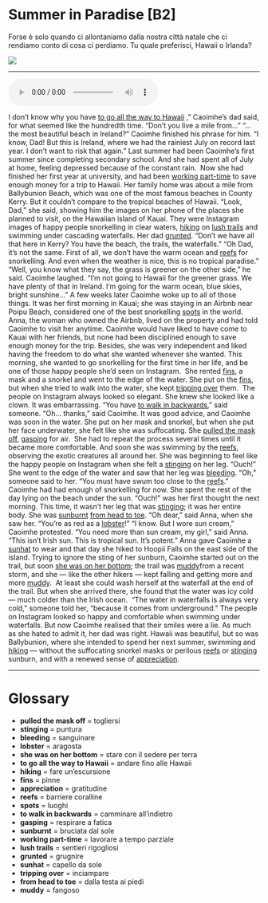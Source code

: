 # Summer in Paradise   [B2]

Forse è solo quando ci allontaniamo dalla nostra città natale che ci rendiamo conto di cosa ci perdiamo. Tu quale preferisci, Hawaii o Irlanda?

![](Summer%20in%20Paradise.jpg)

--------------

<div>
<audio controls autoplay>
    <source src="https:/raw.githubusercontent.com/dartie/speakup/main/2024-07/Summer%20in%20Paradise.mp3" type="audio/mpeg">
</audio>
</div>


I don’t know why you have [to go all the way to Hawaii](## "andare fino alle Hawaii") ,” Caoimhe’s dad said, for what seemed like the hundredth time. “Don’t you live a mile from…”
“…the most beautiful beach in Ireland?” Caoimhe finished his phrase for him. “I know, Dad! But this is Ireland, where we had the rainiest July on record last year. I don’t want to risk that again.”
Last summer had been Caoimhe’s first summer since completing secondary school. And she had spent all of July at home, feeling depressed because of the constant rain. 
Now she had finished her first year at university, and had been [working part-time](## "lavorare a tempo parziale") to save enough money for a trip to Hawaii. Her family home was about a mile from Ballybunion Beach, which was one of the most famous beaches in County Kerry. But it couldn’t compare to the tropical beaches of Hawaii.
“Look, Dad,” she said, showing him the images on her phone of the places she planned to visit, on the Hawaiian island of Kauai. They were Instagram images of happy people snorkelling in clear waters, [hiking](## "fare un’escursione") on [lush trails](## "sentieri rigogliosi") and swimming under cascading waterfalls.
Her dad [grunted](## "grugnire"). “Don’t we have all that here in Kerry? You have the beach, the trails, the waterfalls.”
“Oh Dad, it’s not the same. First of all, we don’t have the warm ocean and [reefs](## "barriere coralline") for snorkelling. And even when the weather is nice, this is no tropical paradise.”
“Well, you know what they say, the grass is greener on the other side,” he said.
Caoimhe laughed. “I’m not going to Hawaii for the greener grass. We have plenty of that in Ireland. I’m going for the warm ocean, blue skies, bright sunshine…”
A few weeks later Caoimhe woke up to all of those things. It was her first morning in Kauai; she was staying in an Airbnb near Poipu Beach, considered one of the best snorkelling [spots](## "luoghi") in the world.
Anna, the woman who owned the Airbnb, lived on the property and had told Caoimhe to visit her anytime. Caoimhe would have liked to have come to Kauai with her friends, but none had been disciplined enough to save enough money for the trip. Besides, she was very independent and liked having the freedom to do what she wanted whenever she wanted.
This morning, she wanted to go snorkelling for the first time in her life, and be one of those happy people she’d seen on Instagram. 
She rented [fins](## "pinne"), a mask and a snorkel and went to the edge of the water. She put on the [fins](## "pinne"), but when she tried to walk into the water, she kept [tripping over](## "inciampare") them. 
The people on Instagram always looked so elegant. She knew she looked like a clown. It was embarrassing.
“You have [to walk in backwards](## "camminare all’indietro"),” said someone.
“Oh… thanks,” said Caoimhe.
It was good advice, and Caoimhe was soon in the water. She put on her mask and snorkel, but when she put her face underwater, she felt like she was suffocating. She [pulled the mask off](## "togliersi"), [gasping](## "respirare a fatica") for air. 
She had to repeat the process several times until it became more comfortable. And soon she was swimming by the [reefs](## "barriere coralline"), observing the exotic creatures all around her.
She was beginning to feel like the happy people on Instagram when she felt a [stinging](## "puntura") on her leg. “Ouch!” 
She went to the edge of the water and saw that her leg was [bleeding](## "sanguinare").
“Oh,” someone said to her. “You must have swum too close to the [reefs](## "barriere coralline").”
Caoimhe had had enough of snorkelling for now. She spent the rest of the day lying on the beach under the sun.
“Ouch!” was her first thought the next morning. This time, it wasn’t her leg that was [stinging](## "puntura"); it was her entire body. She was [sunburnt](## "bruciata dal sole") [from head to toe](## "dalla testa ai piedi").
“Oh dear,” said Anna, when she saw her. “You’re as red as a [lobster](## "aragosta")!”
“I know. But I wore sun cream,” Caoimhe protested.
“You need more than sun cream, my girl,” said Anna. “This isn’t Irish sun. This is tropical sun. It’s potent.”
Anna gave Caoimhe a [sunhat](## "capello da sole") to wear and that day she hiked to Hoopii Falls on the east side of the island.
Trying to ignore the sting of her sunburn, Caoimhe started out on the trail, but soon [she was on her bottom](## "stare con il sedere per terra"); the trail was [muddy](## "fangoso")from a recent storm, and she — like the other hikers — kept falling and getting more and more [muddy](## "fangoso"). 
At least she could wash herself at the waterfall at the end of the trail. But when she arrived there, she found that the water was icy cold — much colder than the Irish ocean. 
“The water in waterfalls is always very cold,” someone told her, “because it comes from underground.”
The people on Instagram looked so happy and comfortable when swimming under waterfalls. But now Caoimhe realised that their smiles were a lie.
As much as she hated to admit it, her dad was right. Hawaii was beautiful, but so was Ballybunion, where she intended to spend her next summer, swimming and [hiking](## "fare un’escursione") — without the suffocating snorkel masks or perilous [reefs](## "barriere coralline") or [stinging](## "puntura") sunburn, and with a renewed sense of [appreciation](## "gratitudine"). 

--------------

<div style = "display:block; clear:both; page-break-after:always;"></div>

# Glossary
* **pulled the mask off** = togliersi
* **stinging** = puntura
* **bleeding** = sanguinare
* **lobster** = aragosta
* **she was on her bottom** = stare con il sedere per terra
* **to go all the way to Hawaii** = andare fino alle Hawaii
* **hiking** = fare un’escursione
* **fins** = pinne
* **appreciation** = gratitudine
* **reefs** = barriere coralline
* **spots** = luoghi
* **to walk in backwards** = camminare all’indietro
* **gasping** = respirare a fatica
* **sunburnt** = bruciata dal sole
* **working part-time** = lavorare a tempo parziale
* **lush trails** = sentieri rigogliosi
* **grunted** = grugnire
* **sunhat** = capello da sole
* **tripping over** = inciampare
* **from head to toe** = dalla testa ai piedi
* **muddy** = fangoso
